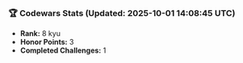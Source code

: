 ### 🏆 Codewars Stats (Updated: 2025-10-01 14:08:45 UTC)

- **Rank:** 8 kyu
- **Honor Points:** 3
- **Completed Challenges:** 1
